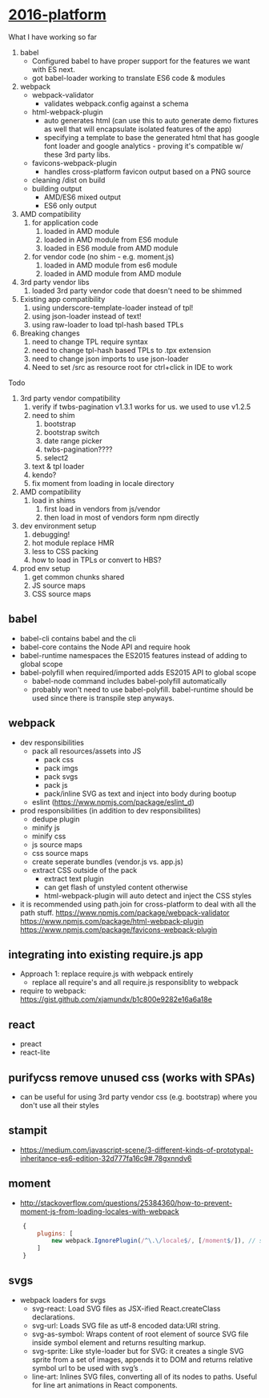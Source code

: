 # [2016-platform](https://github.com/epikhighs/2016-platform)

What I have working so far

1. babel
    - Configured babel to have proper support for the features we want with ES next.
    - got babel-loader working to translate ES6 code & modules
1. webpack
    - webpack-validator
        - validates webpack.config against a schema
    - html-webpack-plugin
        - auto generates html (can use this to auto generate demo fixtures as well that will encapsulate isolated features of the app)
        - specifying a template to base the generated html that has google font loader and google analytics - proving it's compatible w/ these 3rd party libs.
    - favicons-webpack-plugin
        - handles cross-platform favicon output based on a PNG source
    - cleaning /dist on build
    - building output
        - AMD/ES6 mixed output
        - ES6 only output
1. AMD compatibility
    1. for application code
        1. loaded in AMD module
        1. loaded in AMD module from ES6 module
        1. loaded in ES6 module from AMD module
    1. for vendor code (no shim - e.g. moment.js)
        1. loaded in AMD module from es6 module
        1. loaded in AMD module from AMD module
1. 3rd party vendor libs
    1. loaded 3rd party vendor code that doesn't need to be shimmed
1. Existing app compatibility
    1. using underscore-template-loader instead of tpl!
    1. using json-loader instead of text!
    1. using raw-loader to load tpl-hash based TPLs
1. Breaking changes
    1. need to change TPL require syntax
    1. need to change tpl-hash based TPLs to .tpx extension
    1. need to change json imports to use json-loader
    1. Need to set /src as resource root for ctrl+click in IDE to work

Todo

1. 3rd party vendor compatibility
    1. verify if twbs-pagination v1.3.1 works for us.  we used to use v1.2.5
    1. need to shim
        1. bootstrap
        1. bootstrap switch
        1. date range picker
        1. twbs-pagination????
        1. select2
    1. text & tpl loader
    1. kendo?
    1. fix moment from loading in locale directory
1. AMD compatibility
    1. load in shims
        1. first load in vendors from js/vendor
        1. then load in most of vendors form npm directly
1. dev environment setup
    1. debugging!
    1. hot module replace HMR
    1. less to CSS packing
    1. how to load in TPLs or convert to HBS?
1. prod env setup
    1. get common chunks shared
    1. JS source maps
    1. CSS source maps

## babel
* babel-cli contains babel and the cli
* babel-core contains the Node API and require hook
* babel-runtime namespaces the ES2015 features instead of adding to global scope
* babel-polyfill when required/imported adds ES2015 API to global scope
    * babel-node command includes babel-polyfill automatically
    * probably won't need to use babel-polyfill.  babel-runtime should be used since there is transpile step anyways.

## webpack
* dev responsibilities
    * pack all resources/assets into JS
        * pack css
        * pack imgs
        * pack svgs
        * pack js
        * pack/inline SVG as text and inject into body during bootup
    * eslint (https://www.npmjs.com/package/eslint_d)
* prod responsibilities (in addition to dev responsibilites)
    * dedupe plugin
    * minify js
    * minify css
    * js source maps
    * css source maps
    * create seperate bundles (vendor.js vs. app.js)
    * extract CSS outside of the pack
        * extract text plugin
        * can get flash of unstyled content otherwise
        * html-webpack-plugin will auto detect and inject the CSS styles
* it is recommended using path.join for cross-platform to deal with all the path stuff.
https://www.npmjs.com/package/webpack-validator
https://www.npmjs.com/package/html-webpack-plugin
https://www.npmjs.com/package/favicons-webpack-plugin

## integrating into existing require.js app
* Approach 1: replace require.js with webpack entirely
    * replace all require's and all require.js responsiblity to webpack
* require to webpack: https://gist.github.com/xjamundx/b1c800e9282e16a6a18e

## react
* preact
* react-lite

## purifycss remove unused css (works with SPAs)
* can be useful for using 3rd party vendor css (e.g. bootstrap) where you don't use all their styles

## stampit
* https://medium.com/javascript-scene/3-different-kinds-of-prototypal-inheritance-es6-edition-32d777fa16c9#.78gxnndv6
## moment
* http://stackoverflow.com/questions/25384360/how-to-prevent-moment-js-from-loading-locales-with-webpack
```javascript
    {
        plugins: [
            new webpack.IgnorePlugin(/^\.\/locale$/, [/moment$/]), // saves ~100k from build
        ]
    }
```
## svgs
* webpack loaders for svgs
    * svg-react: Load SVG files as JSX-ified React.createClass declarations.
    * svg-url: Loads SVG file as utf-8 encoded data:URI string.
    * svg-as-symbol: Wraps content of root element of source SVG file inside symbol element and returns resulting markup.
    * svg-sprite: Like style-loader but for SVG: it creates a single SVG sprite from a set of images, appends it to DOM and returns relative symbol url to be used with svg’s <use>.
    * line-art: Inlines SVG files, converting all of its nodes to paths. Useful for line art animations in React components.